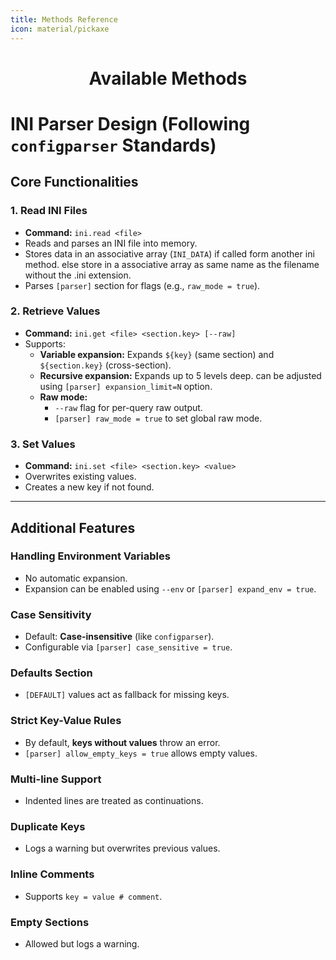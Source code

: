 ```yaml
---
title: Methods Reference
icon: material/pickaxe
---
```


<h1 align="center"><b>Available Methods</b></h1>

# INI Parser Design (Following `configparser` Standards)

## Core Functionalities

### 1. Read INI Files
- **Command:** `ini.read <file>`
- Reads and parses an INI file into memory.
- Stores data in an associative array (`INI_DATA`) if called form another ini method. else store in a associative array as same name as the filename without the .ini extension.
- Parses `[parser]` section for flags (e.g., `raw_mode = true`).

### 2. Retrieve Values
- **Command:** `ini.get <file> <section.key> [--raw]`
- Supports:
  - **Variable expansion:** Expands `${key}` (same section) and `${section.key}` (cross-section).
  - **Recursive expansion:** Expands up to 5 levels deep. can be adjusted using `[parser] expansion_limit=N` option.
  - **Raw mode:**
    - `--raw` flag for per-query raw output.
    - `[parser] raw_mode = true` to set global raw mode.

### 3. Set Values
- **Command:** `ini.set <file> <section.key> <value>`
- Overwrites existing values.
- Creates a new key if not found.

---

## Additional Features

### Handling Environment Variables  
- No automatic expansion.
- Expansion can be enabled using `--env` or `[parser] expand_env = true`.

### Case Sensitivity  
- Default: **Case-insensitive** (like `configparser`).
- Configurable via `[parser] case_sensitive = true`.

### Defaults Section  
- `[DEFAULT]` values act as fallback for missing keys.

### Strict Key-Value Rules  
- By default, **keys without values** throw an error.
- `[parser] allow_empty_keys = true` allows empty values.

### Multi-line Support  
- Indented lines are treated as continuations.

### Duplicate Keys  
- Logs a warning but overwrites previous values.

### Inline Comments  
- Supports `key = value # comment`.

### Empty Sections  
- Allowed but logs a warning.



